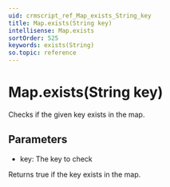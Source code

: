 ```yaml
---
uid: crmscript_ref_Map_exists_String_key
title: Map.exists(String key)
intellisense: Map.exists
sortOrder: 525
keywords: exists(String)
so.topic: reference
---
```


# Map.exists(String key)

Checks if the given key exists in the map.

## Parameters

 - key: The key to check

Returns true if the key exists in the map.

